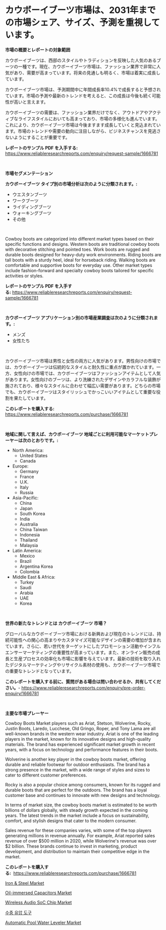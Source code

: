 <p><h1>カウボーイブーツ市場は、2031年までの市場シェア、サイズ、予測を重視しています。</h1></p><p><strong>市場の概要とレポートの対象範囲</strong></p>
<p><p>カウボーイブーツは、西部のスタイルやトラディションを反映した人気のあるブーツの一種です。現在、カウボーイブーツ市場は、ファッション業界で非常に人気があり、需要が高まっています。将来の見通しも明るく、市場は着実に成長しています。</p><p>カウボーイブーツ市場は、予測期間中に年間成長率10.4%で成長すると予想されています。市場の予測や最新のトレンドを考えると、この成長は今後も続く可能性が高いと言えます。</p><p>カウボーイブーツの需要は、ファッション業界だけでなく、アウトドアやアクティブなライフスタイルにおいても高まっており、市場の多様化も進んでいます。これにより、カウボーイブーツ市場は今後ますます成長していくと見込まれています。市場のトレンドや需要の動向に注目しながら、ビジネスチャンスを見逃さないようにすることが重要です。</p></p>
<p><strong>レポートのサンプル PDF を入手する:</strong> <a href="https://www.reliableresearchreports.com/enquiry/request-sample/1666781">https://www.reliableresearchreports.com/enquiry/request-sample/1666781</a></p>
<p>&nbsp;</p>
<p><strong>市場セグメンテーション</strong></p>
<p><strong>カウボーイブーツ タイプ別の市場分析は次のように分類されます。:</strong></p>
<p><ul><li>ウエスタンブーツ</li><li>ワークブーツ</li><li>ライディングブーツ</li><li>ウォーキングブーツ</li><li>その他</li></ul></p>
<p>&nbsp;</p>
<p><p>Cowboy boots are categorized into different market types based on their specific functions and designs. Western boots are traditional cowboy boots with decorative stitching and pointed toes. Work boots are rugged and durable boots designed for heavy-duty work environments. Riding boots are tall boots with a sturdy heel, ideal for horseback riding. Walking boots are comfortable and supportive boots for everyday use. Other market types include fashion-forward and specialty cowboy boots tailored for specific activities or styles.</p></p>
<p><strong>レポートのサンプル PDF を入手する:</strong>&nbsp;<a href="https://www.reliableresearchreports.com/enquiry/request-sample/1666781">https://www.reliableresearchreports.com/enquiry/request-sample/1666781</a></p>
<p>&nbsp;</p>
<p><strong> カウボーイブーツ アプリケーション別の市場産業調査は次のように分類されます。:</strong></p>
<p><ul><li>メンズ</li><li>女性たち</li></ul></p>
<p>&nbsp;</p>
<p><p>カウボーイブーツ市場は男性と女性の両方に人気があります。男性向けの市場では、カウボーイブーツは伝統的なスタイルと耐久性に重点が置かれています。一方、女性向けの市場では、カウボーイブーツはファッションアイテムとして人気があります。女性向けのブーツは、より洗練されたデザインやカラフルな装飾が施されており、様々なスタイルに合わせて幅広い需要があります。どちらの市場でも、カウボーイブーツはスタイリッシュでかっこいいアイテムとして重要な役割を果たしています。</p></p>
<p><strong>このレポートを購入する:</strong>&nbsp; <a href="https://www.reliableresearchreports.com/purchase/1666781">https://www.reliableresearchreports.com/purchase/1666781</a></p>
<p>&nbsp;</p>
<p><strong>地域に関して言えば、カウボーイブーツ 地域ごとに利用可能なマーケットプレーヤーは次のとおりです。:</strong></p>
<p><ul>
    <li>
        North America:
        <ul>
            <li>United States</li>
            <li>Canada</li>
        </ul>
    </li>
    <li>
        Europe:
        <ul>
            <li>Germany</li>
            <li>France</li>
            <li>U.K.</li>
            <li>Italy</li>
            <li>Russia</li>
        </ul>
    </li>
    <li>
        Asia-Pacific:
        <ul>
            <li>China</li>
            <li>Japan</li>
            <li>South Korea</li>
            <li>India</li>
            <li>Australia</li>
            <li>China Taiwan</li>
            <li>Indonesia</li>
            <li>Thailand</li>
            <li>Malaysia</li>
        </ul>
    </li>
    <li>
        Latin America:
        <ul>
            <li>Mexico</li>
            <li>Brazil</li>
            <li>Argentina Korea</li>
            <li>Colombia</li>
        </ul>
    </li>
    <li>
        Middle East & Africa:
        <ul>
            <li>Turkey</li>
            <li>Saudi</li>
            <li>Arabia</li>
            <li>UAE</li>
            <li>Korea</li>
        </ul>
    </li>
    </ul></p>
<p>&nbsp;</p>
<p><strong>世界の新たなトレンドとは カウボーイブーツ 市場？</strong></p>
<p><p>グローバルなカウボーイブーツ市場における新興および現在のトレンドには、持続可能性への関心の高まりやカスタマイズ可能なデザインの需要の増加が含まれています。さらに、若い世代をターゲットにしたプロモーション活動やインフルエンサーマーケティングの重要性が高まっています。また、オンライン販売の成長と生産プロセスの効率化も市場に影響を与えています。最新の技術を取り入れたデジタルマーケティングやリサイクル素材の使用も、カウボーイブーツ市場での重要なトレンドとなっています。</p></p>
<p><strong>このレポートを購入する前に、質問がある場合は問い合わせるか、共有してください。</strong>- <a href="https://www.reliableresearchreports.com/enquiry/pre-order-enquiry/1666781">https://www.reliableresearchreports.com/enquiry/pre-order-enquiry/1666781</a></p>
<p>&nbsp;</p>
<p><strong>主要な市場プレーヤー</strong></p>
<p><p>Cowboy Boots Market players such as Ariat, Stetson, Wolverine, Rocky, Justin Boots, Laredo, Lucchese, Old Gringo, Roper, and Tony Lama are all well-known brands in the western wear industry. Ariat is one of the leading players in the market, known for its innovative designs and high-quality materials. The brand has experienced significant market growth in recent years, with a focus on technology and performance features in their boots.</p><p>Wolverine is another key player in the cowboy boots market, offering durable and reliable footwear for outdoor enthusiasts. The brand has a strong presence in the market, with a wide range of styles and sizes to cater to different customer preferences.</p><p>Rocky is also a popular choice among consumers, known for its rugged and durable boots that are perfect for the outdoors. The brand has a loyal customer base and continues to innovate with new designs and technology.</p><p>In terms of market size, the cowboy boots market is estimated to be worth billions of dollars globally, with steady growth expected in the coming years. The latest trends in the market include a focus on sustainability, comfort, and stylish designs that cater to the modern consumer.</p><p>Sales revenue for these companies varies, with some of the top players generating millions in revenue annually. For example, Ariat reported sales revenue of over $500 million in 2020, while Wolverine's revenue was over $2 billion. These brands continue to invest in marketing, product development, and distribution to maintain their competitive edge in the market.</p></p>
<p><strong>このレポートを購入する:</strong>&nbsp;&nbsp;<a href="https://www.reliableresearchreports.com/purchase/1666781">https://www.reliableresearchreports.com/purchase/1666781</a></p>
<p><p><a href="https://butternut-bug-553.notion.site/Iron-Steel-Market-Offers-Provide-Insightful-Data-for-the-Time-Period-from-2024-to-2031-and-also-Pr-f7d2f65872a047a6972679f67975ef48">Iron & Steel Market</a></p><p><a href="https://github.com/Glendatilghmankmgz0rbhwpy/Market-Research-Report-List-1/blob/main/oil-immersed-capacitors-market.md">Oil-immersed Capacitors Market</a></p><p><a href="https://github.com/dx0328/Market-Research-Report-List-2/blob/main/wireless-audio-soc-chip-market.md">Wireless Audio SoC Chip Market</a></p><p><a href="https://github.com/fernandotryO5lson96765/Market-Research-Report-List-1/blob/main/196776713330.md">수중 유압 도구</a></p><p><a href="https://view.publitas.com/reportprime-1/automatic-pool-water-leveler-market-with-the-goal-of-estimating-the-market-size-and-future-growth-potential-of-various-market-segments-based-on-component-applications-end-user-and-region/">Automatic Pool Water Leveler Market</a></p></p>